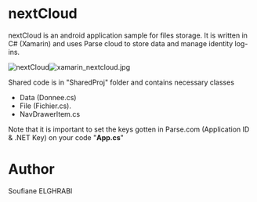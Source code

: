 # nextCloud 
nextCloud is an android application sample for files storage. It is written in C# (Xamarin) and uses Parse cloud to store data and manage identity log-ins.

![nextCloud]({{site.baseurl}}//xamarin_nextcloud.jpg)![xamarin_nextcloud.jpg]({{site.baseurl}}/xamarin_nextcloud.jpg)


Shared code is in "SharedProj" folder and contains necessary classes
*   Data (Donnee.cs)
*   File (Fichier.cs).
*   NavDrawerItem.cs

Note that it is important to set the keys gotten in Parse.com (Application ID & .NET Key) on your code "**App.cs**"

# Author
Soufiane ELGHRABI
